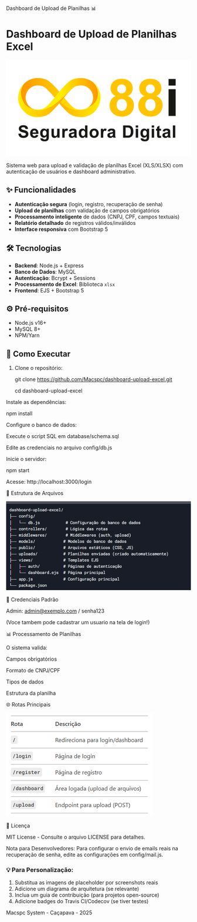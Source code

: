 Dashboard de Upload de Planilhas 📊

# Dashboard de Upload de Planilhas Excel

<img src="public/img/logo.png">

Sistema web para upload e validação de planilhas Excel (XLS/XLSX) com autenticação de usuários e dashboard administrativo.

## ✨ Funcionalidades
- **Autenticação segura** (login, registro, recuperação de senha)
- **Upload de planilhas** com validação de campos obrigatórios
- **Processamento inteligente** de dados (CNPJ, CPF, campos textuais)
- **Relatório detalhado** de registros válidos/inválidos
- **Interface responsiva** com Bootstrap 5

## 🛠️ Tecnologias
- **Backend**: Node.js + Express
- **Banco de Dados**: MySQL
- **Autenticação**: Bcrypt + Sessions
- **Processamento de Excel**: Biblioteca `xlsx`
- **Frontend**: EJS + Bootstrap 5

## ⚙️ Pré-requisitos
- Node.js v16+
- MySQL 8+
- NPM/Yarn

## 🚀 Como Executar
1. Clone o repositório:

   git clone https://github.com/Macspc/dashboard-upload-excel.git
   
   cd dashboard-upload-excel

Instale as dependências:

npm install

Configure o banco de dados:

Execute o script SQL em database/schema.sql

Edite as credenciais no arquivo config/db.js

Inicie o servidor:

npm start

Acesse: http://localhost:3000/login

📌 Estrutura de Arquivos

<img src="public/img/estrutura.png">

🔐 Credenciais Padrão

Admin: admin@exemplo.com / senha123

(Voce tambem pode cadastrar um usuario na tela de login!)

📊 Processamento de Planilhas

O sistema valida:

Campos obrigatórios

Formato de CNPJ/CPF

Tipos de dados

Estrutura da planilha


🌐 Rotas Principais

<img src="public/img/rotas.png">


📝 Licença

MIT License - Consulte o arquivo LICENSE para detalhes.

Nota para Desenvolvedores: Para configurar o envio de emails reais na recuperação de senha, edite as configurações em config/mail.js.

### 💡 Para Personalização:
1. Substitua as imagens de placeholder por screenshots reais
2. Adicione um diagrama de arquitetura (se relevante)
3. Inclua um guia de contribuição (para projetos open-source)
4. Adicione badges do Travis CI/Codecov (se tiver testes)

Macspc System - Caçapava - 2025

